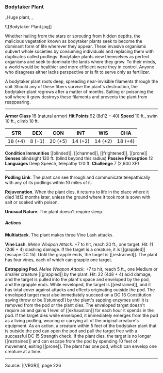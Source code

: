### Bodytaker Plant
_Huge plant, _

![[Bodytaker Plant.jpg]]

Whether hailing from the stars or sprouting from hidden depths, the malicious vegetation known as bodytaker plants seek to become the dominant form of life wherever they appear. These invasive organisms subvert whole societies by consuming individuals and replacing them with duplicates called podlings. Bodytaker plants view themselves as perfect organisms and seek to dominate the lands where they grow. To their minds, a world would be healthier and more efficient were they in control. Anyone who disagrees either lacks perspective or is fit to serve only as fertilizer.

A bodytaker plant roots deep, spreading near-invisible filaments through the soil. Should any of these fibers survive the plant's destruction, the bodytaker plant regrows after a matter of months. Salting or poisoning the soil where it grew destroys these filaments and prevents the plant from reappearing.




---

**Armor Class** 16 (natural armor)
**Hit Points** 92 (8d12 + 40)
**Speed** 10 ft., swim 10 ft., climb 10 ft.

| STR     | DEX     | CON     | INT     | WIS     | CHA     |
|---------|---------|---------|---------|---------|---------|
| 18 (+4) | 8 (-1) | 20 (+5) | 14 (+2) | 14 (+2) | 18 (+4) |

**Condition Immunities** [[blinded]], [[charmed]], [[frightened]], [[prone]]
**Senses** blindsight 120 ft. (blind beyond this radius)
**Passive Perception** 12
**Languages** Deep Speech, telepathy 120 ft.
**Challenge** 7 (2,900 XP)

---

**Podling Link**. The plant can see through and communicate telepathically with any of its podlings within 10 miles of it.

**Rejuvenation**. When the plant dies, it returns to life in the place where it died 1d12 months later, unless the ground where it took root is sown with salt or soaked with poison.

**Unusual Nature**. The plant doesn't require sleep.

##### Actions
**Multiattack**. The plant makes three Vine Lash attacks.

**Vine Lash**. _Melee Weapon Attack:_ +7 to hit, reach 20 ft., one target. Hit: 11 (2d6 + 4) slashing damage. If the target is a creature, it is [[grappled]] (escape DC 15). Until the grapple ends, the target is [[restrained]]. The plant has four vines, each of which can grapple one target.

**Entrapping Pod**. _Melee Weapon Attack:_ +7 to hit, reach 5 ft., one Medium or smaller creature [[grappled]] by the plant. Hit: 22 (4d8 + 4) acid damage, and the target is pulled into the plant's space and enveloped by the pod, and the grapple ends. While enveloped, the target is [[restrained]], and it has total cover against attacks and effects originating outside the pod. The enveloped target must also immediately succeed on a DC 16 Constitution saving throw or be [[stunned]] by the plant's sapping enzymes until it is removed from the pod or the plant dies. The enveloped target doesn't require air and gains 1 level of [[exhaustion]] for each hour it spends in the pod. If the target dies while enveloped, it immediately emerges from the pod as a living podling, wearing or carrying all of the original creature's equipment. As an action, a creature within 5 feet of the bodytaker plant that is outside the pod can open the pod and pull the target free with a successful DC 15 Strength check. If the plant dies, the target is no longer [[restrained]] and can escape from the pod by spending 10 feet of movement, exiting [[prone]]. The plant has one pod, which can envelop one creature at a time.


---

Source: [[VRGR]], page 226